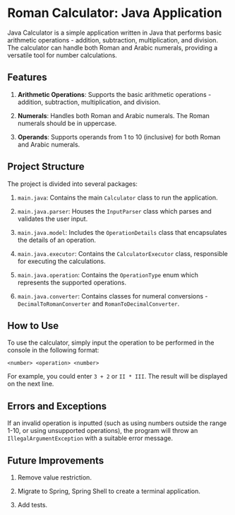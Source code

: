 # Roman Calculator: Java Application

Java Calculator is a simple application written in Java that performs basic arithmetic operations - addition, subtraction, multiplication, and division. The calculator can handle both Roman and Arabic numerals, providing a versatile tool for number calculations.

## Features

1. **Arithmetic Operations**: Supports the basic arithmetic operations - addition, subtraction, multiplication, and division.

2. **Numerals**: Handles both Roman and Arabic numerals. The Roman numerals should be in uppercase.

3. **Operands**: Supports operands from 1 to 10 (inclusive) for both Roman and Arabic numerals.

## Project Structure

The project is divided into several packages:

1. `main.java`: Contains the main `Calculator` class to run the application.

2. `main.java.parser`: Houses the `InputParser` class which parses and validates the user input.

3. `main.java.model`: Includes the `OperationDetails` class that encapsulates the details of an operation.

4. `main.java.executor`: Contains the `CalculatorExecutor` class, responsible for executing the calculations.

5. `main.java.operation`: Contains the `OperationType` enum which represents the supported operations.

6. `main.java.converter`: Contains classes for numeral conversions - `DecimalToRomanConverter` and `RomanToDecimalConverter`.

## How to Use

To use the calculator, simply input the operation to be performed in the console in the following format:

`<number> <operation> <number>`


For example, you could enter `3 + 2` or `II * III`. The result will be displayed on the next line.

## Errors and Exceptions

If an invalid operation is inputted (such as using numbers outside the range 1-10, or using unsupported operations), the program will throw an `IllegalArgumentException` with a suitable error message.

## Future Improvements

1. Remove value restriction.

2. Migrate to Spring, Spring Shell to create a terminal application.

3. Add tests.
